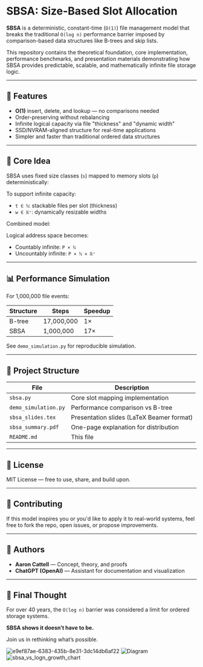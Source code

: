 # SBSA: Size-Based Slot Allocation

**SBSA** is a deterministic, constant-time (`O(1)`) file management model that breaks the traditional `O(log n)` performance barrier imposed by comparison-based data structures like B-trees and skip lists.

This repository contains the theoretical foundation, core implementation, performance benchmarks, and presentation materials demonstrating how SBSA provides predictable, scalable, and mathematically infinite file storage logic.

---

## 🚀 Features

- **O(1)** insert, delete, and lookup — no comparisons needed
- Order-preserving without rebalancing
- Infinite logical capacity via file "thickness" and "dynamic width"
- SSD/NVRAM-aligned structure for real-time applications
- Simpler and faster than traditional ordered data structures

---

## 📘 Core Idea

SBSA uses fixed size classes (`s`) mapped to memory slots (`p`) deterministically:


To support infinite capacity:
- `t ∈ ℕ`: stackable files per slot (thickness)
- `w ∈ ℝ⁺`: dynamically resizable widths

Combined model:


Logical address space becomes:
- Countably infinite: `P × ℕ`
- Uncountably infinite: `P × ℕ × ℝ⁺`

---

## 📊 Performance Simulation

For 1,000,000 file events:

| Structure   | Steps       | Speedup |
|-------------|-------------|---------|
| B-tree      | 17,000,000  | 1×      |
| SBSA        | 1,000,000   | 17×     |

See `demo_simulation.py` for reproducible simulation.

---

## 📂 Project Structure

| File                    | Description                                   |
|-------------------------|-----------------------------------------------|
| `sbsa.py`               | Core slot mapping implementation              |
| `demo_simulation.py`    | Performance comparison vs B-tree              |
| `sbsa_slides.tex`       | Presentation slides (LaTeX Beamer format)     |
| `sbsa_summary.pdf`      | One-page explanation for distribution         |
| `README.md`             | This file                                     |

---

## 📄 License

MIT License — free to use, share, and build upon.

---

## 🙌 Contributing

If this model inspires you or you'd like to apply it to real-world systems, feel free to fork the repo, open issues, or propose improvements.

---

## 🧠 Authors

- **Aaron Cattell** — Concept, theory, and proofs  
- **ChatGPT (OpenAI)** — Assistant for documentation and visualization

---

## 📢 Final Thought

For over 40 years, the `O(log n)` barrier was considered a limit for ordered storage systems.

**SBSA shows it doesn’t have to be.**

Join us in rethinking what’s possible.

![e9ef87ae-6383-435b-8e31-3dc14db6af22](https://github.com/user-attachments/assets/32381409-5573-4dbb-aeab-133e308b95a8)
![Diagram](https://github.com/user-attachments/assets/17d9ea33-1cf6-4610-aa8d-53c7e2ef3de1)
![sbsa_vs_logn_growth_chart](https://github.com/user-attachments/assets/95c5145d-c6ac-40e0-ac22-ec32cd87b6cf)



